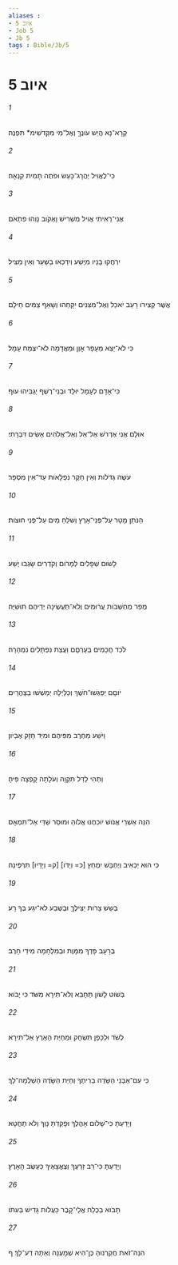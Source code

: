 ```yaml
---
aliases : 
- איוב 5
- Job 5
- Jb 5
tags : Bible/Jb/5
---
```


# איוב 5

###### 1
קְרָא־נָא הֲיֵשׁ עֹונֶךָּ וְאֶל־מִי מִקְּדֹשִׁימ* תִּפְנֶה׃
###### 2
כִּי־לֶאֱוִיל יַהֲרָג־כָּעַשׂ וּפֹתֶה תָּמִית קִנְאָה׃
###### 3
אֲנִי־רָאִיתִי אֱוִיל מַשְׁרִישׁ וָאֶקֹּוב נָוֵהוּ פִתְאֹם׃
###### 4
יִרְחֲקוּ בָנָיו מִיֶּשַׁע וְיִדַּכְּאוּ בַשַּׁעַר וְאֵין מַצִּיל׃
###### 5
אֲשֶׁר קְצִירֹו רָעֵב יֹאכֵל וְאֶל־מִצִּנִּים יִקָּחֵהוּ וְשָׁאַף צַמִּים חֵילָם׃
###### 6
כִּי לֹא־יֵצֵא מֵעָפָר אָוֶן וּמֵאֲדָמָה לֹא־יִצְמַח עָמָל׃
###### 7
כִּי־אָדָם לְעָמָל יוּלָּד וּבְנֵי־רֶשֶׁף יַגְבִּיהוּ עוּף׃
###### 8
אוּלָם אֲנִי אֶדְרֹשׁ אֶל־אֵל וְאֶל־אֱלֹהִים אָשִׂים דִּבְרָתִי׃
###### 9
עֹשֶׂה גְדֹלֹות וְאֵין חֵקֶר נִפְלָאֹות עַד־אֵין מִסְפָּר׃
###### 10
הַנֹּתֵן מָטָר עַל־פְּנֵי־אָרֶץ וְשֹׁלֵחַ מַיִם עַל־פְּנֵי חוּצֹות׃
###### 11
לָשׂוּם שְׁפָלִים לְמָרֹום וְקֹדְרִים שָׂגְבוּ יֶשַׁע׃
###### 12
מֵפֵר מַחְשְׁבֹות עֲרוּמִים וְלֹא־תַעֲשֶׂינָה יְדֵיהֶם תּוּשִׁיָּה׃
###### 13
לֹכֵד חֲכָמִים בְּעָרְםָם וַעֲצַת נִפְתָּלִים נִמְהָרָה׃
###### 14
יֹוםָם יְפַגְּשׁוּ־חֹשֶׁךְ וְכַלַּיְלָה יְמַשְׁשׁוּ בַצָּהֳרָיִם׃
###### 15
וַיֹּשַׁע מֵחֶרֶב מִפִּיהֶם וּמִיַּד חָזָק אֶבְיֹון׃
###### 16
וַתְּהִי לַדַּל תִּקְוָה וְעֹלָתָה קָפְצָה פִּיהָ׃
###### 17
הִנֵּה אַשְׁרֵי אֱנֹושׁ יֹוכִחֶנּוּ אֱלֹוהַּ וּמוּסַר שַׁדַּי אַל־תִּמְאָס׃
###### 18
כִּי הוּא יַכְאִיב וְיֶחְבָּשׁ יִמְחַץ [כ= וְיָדֹו] [ק= וְיָדָיו] תִּרְפֶּינָה׃
###### 19
בְּשֵׁשׁ צָרֹות יַצִּילֶךָּ וּבְשֶׁבַע לֹא־יִגַּע בְּךָ רָע׃
###### 20
בְּרָעָב פָּדְךָ מִמָּוֶת וּבְמִלְחָמָה מִידֵי חָרֶב׃
###### 21
בְּשֹׁוט לָשֹׁון תֵּחָבֵא וְלֹא־תִירָא מִשֹּׁד כִּי יָבֹוא׃
###### 22
לְשֹׁד וּלְכָפָן תִּשְׂחָק וּמֵחַיַּת הָאָרֶץ אַל־תִּירָא׃
###### 23
כִּי עִם־אַבְנֵי הַשָּׂדֶה בְרִיתֶךָ וְחַיַּת הַשָּׂדֶה הָשְׁלְמָה־לָךְ׃
###### 24
וְיָדַעְתָּ כִּי־שָׁלֹום אָהֳלֶךָ וּפָקַדְתָּ נָוְךָ וְלֹא תֶחֱטָא׃
###### 25
וְיָדַעְתָּ כִּי־רַב זַרְעֶךָ וְצֶאֱצָאֶיךָ כְּעֵשֶׂב הָאָרֶץ׃
###### 26
תָּבֹוא בְכֶלַח אֱלֵי־קָבֶר כַּעֲלֹות גָּדִישׁ בְּעִתֹּו׃
###### 27
הִנֵּה־זֹאת חֲקַרְנוּהָ כֶּן־הִיא שְׁמָעֶנָּה וְאַתָּה דַע־לָךְ׃ ף
